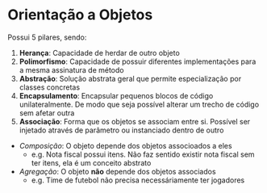 # Orientação a Objetos
Possui 5 pilares, sendo:

1. **Herança**: Capacidade de herdar de outro objeto
2. **Polimorfismo**: Capacidade de possuir diferentes implementações para a mesma assinatura de método
3. **Abstração**: Solução abstrata geral que permite especialização por classes concretas
4. **Encapsulamento**: Encapsular pequenos blocos de código unilateralmente. De modo que seja possível alterar um trecho de código sem afetar outra
5. **Associação**: Forma que os objetos se associam entre si. Possível ser injetado através de parâmetro ou instanciado dentro de outro
  * *Composição*: O objeto depende dos objetos associoados a eles
    * e.g. Nota fiscal possui itens. Não faz sentido existir nota fiscal sem ter itens, ela é um conceito abstrato
  * *Agregação*: O objeto **não** depende dos objetos associados
    * e.g. Time de futebol não precisa necessáriamente ter jogadores
